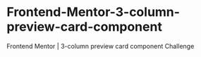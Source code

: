 # Frontend-Mentor-3-column-preview-card-component
Frontend Mentor | 3-column preview card component Challenge
